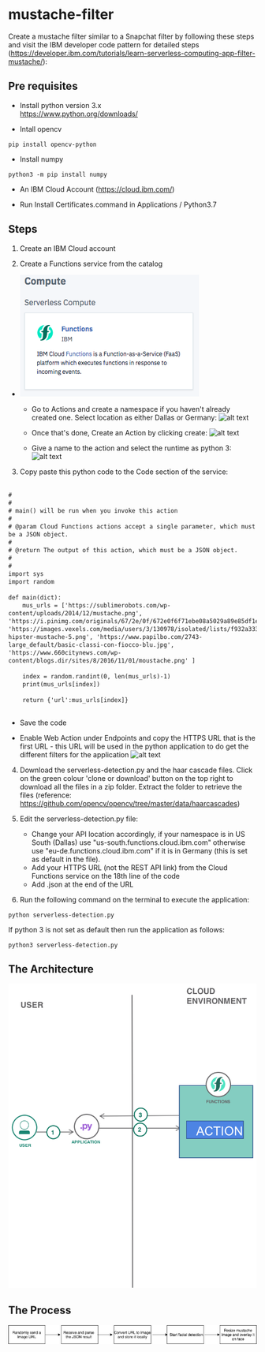 # mustache-filter 

Create a mustache filter similar to a Snapchat filter by following these steps and visit the IBM developer code pattern for detailed steps (https://developer.ibm.com/tutorials/learn-serverless-computing-app-filter-mustache/): 


## Pre requisites 

* Install python version 3.x  
https://www.python.org/downloads/

* Intall opencv  
```
pip install opencv-python
```
* Install numpy 
```
python3 -m pip install numpy
```

* An IBM Cloud Account (https://cloud.ibm.com/) 

* Run Install Certificates.command in Applications / Python3.7


## Steps 

1. Create an IBM Cloud account 

2. Create a Functions service from the catalog
* ![alt text](https://github.com/anchalbhalla/mustache-filter/blob/master/images/function.png)
 
    * Go to Actions and create a namespace if you haven't already created one. Select location as either Dallas or Germany: 
    ![alt text](https://github.com/anchalbhalla/serverless-workshop-sweden/blob/master/namespace-create.png)  
    
    * Once that's done, Create an Action by clicking create: 
     ![alt text](https://github.com/anchalbhalla/serverless-workshop-sweden/blob/master/action-create.png) 
     
     * Give a name to the action and select the runtime as python 3: 
     ![alt text](https://github.com/anchalbhalla/serverless-workshop-sweden/blob/master/action-create-1.png)
    

3. Copy paste this python code to the Code section of the service:  
``` 

#
#
# main() will be run when you invoke this action
#
# @param Cloud Functions actions accept a single parameter, which must be a JSON object.
#
# @return The output of this action, which must be a JSON object.
#
#
import sys 
import random

def main(dict):
    mus_urls = ['https://sublimerobots.com/wp-content/uploads/2014/12/mustache.png', 'https://i.pinimg.com/originals/67/2e/0f/672e0f6f71ebe08a5029a89e85df1e18.png', 'https://images.vexels.com/media/users/3/130978/isolated/lists/f932a333154f1d6bff554c1010466f00-hipster-mustache-5.png', 'https://www.papilbo.com/2743-large_default/basic-classi-con-fiocco-blu.jpg', 'https://www.660citynews.com/wp-content/blogs.dir/sites/8/2016/11/01/moustache.png' ]

    index = random.randint(0, len(mus_urls)-1)
    print(mus_urls[index])  
 
    return {'url':mus_urls[index]}
  
```
   
   * Save the code 
   
   * Enable Web Action under Endpoints and copy the HTTPS URL that is the first URL - this URL will be used in the python application to do get the different filters for the application
   ![alt text](https://github.com/anchalbhalla/serverless-workshop-sweden/blob/master/web_action.png) 
   
   

   
4. Download the serverless-detection.py and the haar cascade files. Click on the green colour 'clone or download' button on the top right to download all the files in a zip folder. Extract the folder to retrieve the files (reference: https://github.com/opencv/opencv/tree/master/data/haarcascades)

5. Edit the serverless-detection.py file: 
   
   * Change your API location accordingly, if your namespace is in US South (Dallas) use "us-south.functions.cloud.ibm.com" otherwise use "eu-de.functions.cloud.ibm.com" if it is in Germany (this is set as default in the file).
   * Add your HTTPS URL (not the REST API link) from the Cloud Functions service on the 18th line of the code
   * Add .json at the end of the URL

6. Run the following command on the terminal to execute the application: 
``` 
python serverless-detection.py 
``` 

If python 3 is not set as default then run the application as follows: 
``` 
python3 serverless-detection.py 
``` 



## The Architecture 
![alt text](https://github.com/anchalbhalla/mustache-filter/blob/master/images/Picture1.png)


## The Process 
![alt text](https://github.com/anchalbhalla/mustache-filter/blob/master/images/process-Diagram.png)

